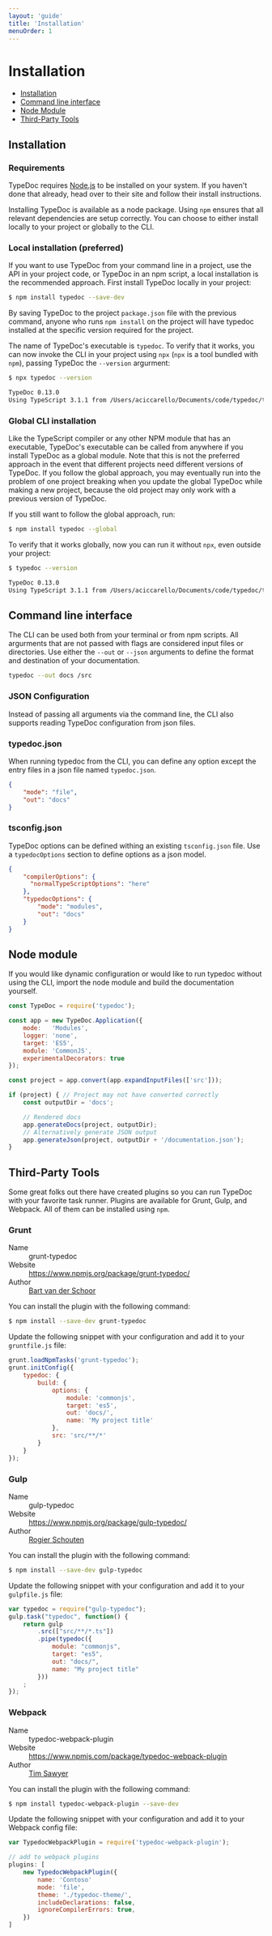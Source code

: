 ```yaml
---
layout: 'guide'
title: 'Installation'
menuOrder: 1
---
```


# Installation

<ul class="toc">
<li><a href="#installation">Installation</a></li>
<li><a href="#command-line-interface">Command line interface</a></li>
<li><a href="#node-module">Node Module</a></li>
<li><a href="#third-party-tools">Third-Party Tools</a></li>
</ul>

## Installation

### Requirements

TypeDoc requires [Node.js](http://nodejs.org/) to be installed on your system. If you haven't done that already, head
over to their site and follow their install instructions.

Installing TypeDoc is available as a node package. Using ``npm`` ensures that all relevant
dependencies are setup correctly. You can choose to either install locally to your project or
globally to the CLI.

### Local installation (preferred)

If you want to use TypeDoc from your command line in a project, use the API in your project code, or TypeDoc in an npm script, a local installation is the recommended approach. First install TypeDoc locally in your project:

```bash
$ npm install typedoc --save-dev
```

By saving TypeDoc to the project `package.json` file with the previous command,
anyone who runs `npm install` on the project will have typedoc installed at the specific version required for the project.

The name of TypeDoc's executable is ``typedoc``. To verify that it works, you can now invoke the CLI in your project using `npx` (`npx` is a tool bundled with `npm`), passing TypeDoc the ``--version`` argurment:

```bash
$ npx typedoc --version

TypeDoc 0.13.0
Using TypeScript 3.1.1 from /Users/aciccarello/Documents/code/typedoc/typedoc/node_modules/typescript/lib
```

### Global CLI installation

Like the TypeScript compiler or any other NPM module that has an executable, TypeDoc's executable can be called from anywhere if you
install TypeDoc as a global module. Note that this is not the preferred approach in the event that different projects need different versions of TypeDoc. If you follow the global approach, you may eventually run into the problem
of one project breaking when you update the global TypeDoc while making a new project, because the old project may only work with a previous version of TypeDoc.

If you still want to follow the global approach, run:

```bash
$ npm install typedoc --global
```

To verify that it works globally, now you can run it without `npx`, even outside your project:

```bash
$ typedoc --version

TypeDoc 0.13.0
Using TypeScript 3.1.1 from /Users/aciccarello/Documents/code/typedoc/typedoc/node_modules/typescript/lib
```

## Command line interface
The CLI can be used both from your terminal or from npm scripts. All argurments that are not passed
with flags are considered input files or directories. Use either the ``--out`` or ``--json``
arguments to define the format and destination of your documentation.

```bash
typedoc --out docs /src
```

### JSON Configuration
Instead of passing all arguments via the command line, the CLI also supports reading TypeDoc configuration from json files.

### typedoc.json
When running typedoc from the CLI, you can define any option except the entry files in a json file named `typedoc.json`.

```json
{
    "mode": "file",
    "out": "docs"
}
```

### tsconfig.json
TypeDoc options can be defined withing an existing `tsconfig.json` file. Use a `typedocOptions` section to define
options as a json model.
```json
{
    "compilerOptions": {
      "normalTypeScriptOptions": "here"
    },
    "typedocOptions": {
        "mode": "modules",
        "out": "docs"
    }
}
```

## Node module
If you would like dynamic configuration or would like to run typedoc without using the CLI, import
the node module and build the documentation yourself.
```javascript
const TypeDoc = require('typedoc');

const app = new TypeDoc.Application({
    mode:   'Modules',
    logger: 'none',
    target: 'ES5',
    module: 'CommonJS',
    experimentalDecorators: true
});

const project = app.convert(app.expandInputFiles(['src']));

if (project) { // Project may not have converted correctly
    const outputDir = 'docs';

    // Rendered docs
    app.generateDocs(project, outputDir);
    // Alternatively generate JSON output
    app.generateJson(project, outputDir + '/documentation.json');
}
```

## Third-Party Tools

Some great folks out there have created plugins so you can run TypeDoc with your favorite task runner.
Plugins are available for Grunt, Gulp, and Webpack. All of them can be installed using ``npm``.


### Grunt

<dl class="specs">
    <dt>Name</dt><dd>grunt-typedoc</dd>
    <dt>Website</dt><dd><a href="https://www.npmjs.org/package/grunt-typedoc/">https://www.npmjs.org/package/grunt-typedoc/</a></dd>
    <dt>Author</dt><dd><a href="https://github.com/Bartvds">Bart van der Schoor</a></dd>
</dl>

You can install the plugin with the following command:

```bash
$ npm install --save-dev grunt-typedoc
```

Update the following snippet with your configuration and add it to your ``gruntfile.js`` file:

```js
grunt.loadNpmTasks('grunt-typedoc');
grunt.initConfig({
    typedoc: {
        build: {
            options: {
                module: 'commonjs',
                target: 'es5',
                out: 'docs/',
                name: 'My project title'
            },
            src: 'src/**/*'
        }
    }
});
```


### Gulp

<dl class="specs">
    <dt>Name</dt><dd>gulp-typedoc</dd>
    <dt>Website</dt><dd><a href="https://www.npmjs.org/package/gulp-typedoc/">https://www.npmjs.org/package/gulp-typedoc/</a></dd>
    <dt>Author</dt><dd><a href="https://github.com/rogierschouten">Rogier Schouten</a></dd>
</dl>

You can install the plugin with the following command:

```bash
$ npm install --save-dev gulp-typedoc
```

Update the following snippet with your configuration and add it to your ``gulpfile.js`` file:

```js
var typedoc = require("gulp-typedoc");
gulp.task("typedoc", function() {
    return gulp
        .src(["src/**/*.ts"])
        .pipe(typedoc({
            module: "commonjs",
            target: "es5",
            out: "docs/",
            name: "My project title"
        }))
    ;
});
```

### Webpack

<dl class="specs">
    <dt>Name</dt><dd>typedoc-webpack-plugin</dd>
    <dt>Website</dt><dd><a href="https://www.npmjs.com/package/typedoc-webpack-plugin">https://www.npmjs.com/package/typedoc-webpack-plugin</a></dd>
    <dt>Author</dt><dd><a href="https://github.com/timsawyer">Tim Sawyer</a></dd>
</dl>

You can install the plugin with the following command:

```bash
$ npm install typedoc-webpack-plugin --save-dev
```

Update the following snippet with your configuration and add it to your Webpack config file:

```js
var TypedocWebpackPlugin = require('typedoc-webpack-plugin');

// add to webpack plugins
plugins: [
    new TypedocWebpackPlugin({
        name: 'Contoso'
        mode: 'file',
        theme: './typedoc-theme/',
        includeDeclarations: false,
        ignoreCompilerErrors: true,
    })
]
```
